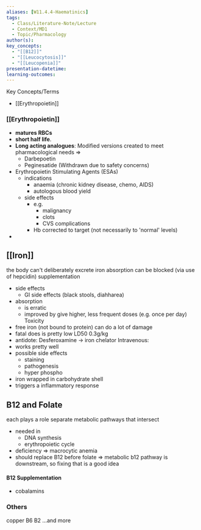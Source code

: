 ```yaml
---
aliases: [W11.4.4-Haematinics]
tags:
  - Class/Literature-Note/Lecture
  - Context/MD1
  - Topic/Pharmacology
author(s): 
key_concepts:
  - "[[B12]]"
  - "[[Leucocytosis]]"
  - "[[Leucopenia]]"
presentation-datetime: 
learning-outcomes: 
---
```


Key Concepts/Terms
- [[Erythropoietin]]


### [[Erythropoietin]]
- **matures RBCs** 
- **short half life**. 
- **Long acting analogues**: Modified versions created to meet pharmacological needs =>
	- Darbepoetin
	- Peginesatide (Withdrawn due to safety concerns)
- Erythropoietin Stimulating Agents (ESAs) 
	- indications
		- anaemia (chronic kidney disease, chemo, AIDS)
		- autologous blood yield
	- side effects
		- e.g.
			- malignancy
			- clots
			- CVS complications
		- Hb corrected to target (not necessarily to 'normal' levels)
- 

## [[Iron]]
the body can't deliberately excrete iron
absorption can be blocked (via use of hepcidin)
supplementation 
- side effects
	- GI side effects (black stools, diahharea)
- absorption 
	- is erratic
	- improved by give higher, less frequent doses (e.g. once per day)
Toxicity
- free iron (not bound to protein) can do a lot of damage 
- fatal does is pretty low LD50 0.3g/kg
- antidote: Desferoxamine -> iron chelator
Intravenous:
- works pretty well
- possible side effects
	- staining
	- pathogenesis
	- hyper phospho
- iron wrapped in carbohydrate shell
- triggers a inflammatory response


## B12 and Folate
each plays a role separate metabolic pathways that intersect
- needed in 
	- DNA synthesis
	- erythropoietic cycle
-  deficiency => macrocytic anemia
- should replace B12 before folate => metabolic b12 pathway is downstream, so fixing that is a good idea
#### B12 Supplementation
- cobalamins


### Others
copper
B6
B2
...and more